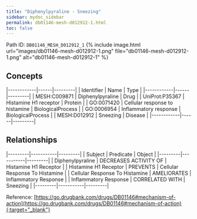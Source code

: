 ```yaml
---
title: "Diphenylpyraline - Sneezing"
sidebar: mydoc_sidebar
permalink: db01146-mesh-d012912-1.html
toc: false 
---
```



Path ID: `DB01146_MESH_D012912_1`
{% include image.html url="images/db01146-mesh-d012912-1.png" file="db01146-mesh-d012912-1.png" alt="db01146-mesh-d012912-1" %}

## Concepts

|------------|------|---------|
| Identifier | Name | Type    |
|------------|------|---------|
| MESH:C009871 | Diphenylpyraline | Drug |
| UniProt:P35367 | Histamine H1 receptor | Protein |
| GO:0071420 | Cellular response to histamine | BiologicalProcess |
| GO:0006954 | Inflammatory response | BiologicalProcess |
| MESH:D012912 | Sneezing | Disease |
|------------|------|---------|

## Relationships

|---------|-----------|---------|
| Subject | Predicate | Object  |
|---------|-----------|---------|
| Diphenylpyraline | DECREASES ACTIVITY OF | Histamine H1 Receptor |
| Histamine H1 Receptor | PREVENTS | Cellular Response To Histamine |
| Cellular Response To Histamine | AMELIORATES | Inflammatory Response |
| Inflammatory Response | CORRELATED WITH | Sneezing |
|---------|-----------|---------|

Reference: [https://go.drugbank.com/drugs/DB01146#mechanism-of-action](https://go.drugbank.com/drugs/DB01146#mechanism-of-action){:target="_blank"}